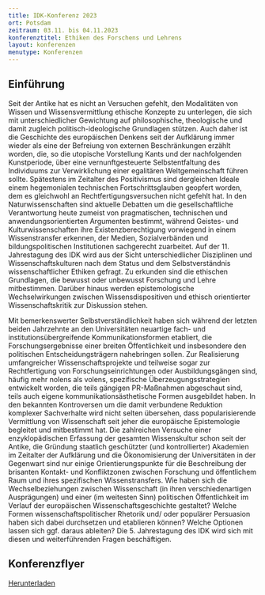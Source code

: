 ```yaml
---
title: IDK-Konferenz 2023
ort: Potsdam
zeitraum: 03.11. bis 04.11.2023
konferenztitel: Ethiken des Forschens und Lehrens
layout: konferenzen
menutype: Konferenzen
---
```


## Einführung
Seit der Antike hat es nicht an Versuchen gefehlt, den Modalitäten von Wissen und
Wissensvermittlung ethische Konzepte zu unterlegen, die sich mit unterschiedlicher
Gewichtung auf philosophische, theologische und damit zugleich politisch-ideologische
Grundlagen stützen. Auch daher ist die Geschichte des europäischen Denkens seit der
Aufklärung immer wieder als eine der Befreiung von externen Beschränkungen erzählt
worden, die, so die utopische Vorstellung Kants und der nachfolgenden Kunstperiode,
über eine vernunftgesteuerte Selbstentfaltung des Individuums zur Verwirklichung
einer egalitären Weltgemeinschaft führen sollte. Spätestens im Zeitalter des Positivismus
sind dergleichen Ideale einem hegemonialen technischen Fortschrittsglauben
geopfert worden, dem es gleichwohl an Rechtfertigungsversuchen nicht gefehlt hat. In
den Naturwissenschaften sind aktuelle Debatten um die gesellschaftliche Verantwortung
heute zumeist von pragmatischen, technischen und anwendungsorientierten
Argumenten bestimmt, während Geistes- und Kulturwissenschaften ihre Existenzberechtigung
vorwiegend in einem Wissenstransfer erkennen, der Medien, Sozialverbänden
und bildungspolitischen Institutionen sachgerecht zuarbeitet.
Auf der 11. Jahrestagung des IDK wird aus der Sicht unterschiedlicher Disziplinen und
Wissenschaftskulturen nach dem Status und dem Selbstverständnis wissenschaftlicher
Ethiken gefragt. Zu erkunden sind die ethischen Grundlagen, die bewusst oder unbewusst
Forschung und Lehre mitbestimmen. Darüber hinaus werden epistemologische
Wechselwirkungen zwischen Wissensdispositiven und ethisch orientierter Wissenschaftskritik
zur Diskussion stehen.

Mit bemerkenswerter Selbstverständlichkeit haben sich während der letzten beiden
Jahrzehnte an den Universitäten neuartige fach- und institutionsübergreifende
Kommunikationsformen etabliert, die Forschungsergebnisse einer breiten Öffentlichkeit
und insbesondere den politischen Entscheidungsträgern nahebringen sollen. Zur
Realisierung umfangreicher Wissenschaftsprojekte und teilweise sogar zur
Rechtfertigung von Forschungseinrichtungen oder Ausbildungsgängen sind, häufig
mehr nolens als volens, spezifische Überzeugungsstrategien entwickelt worden, die teils
gängigen PR-Maßnahmen abgeschaut sind, teils auch eigene kommunikationsästhetische
Formen ausgebildet haben. In den bekannten Kontroversen um die damit
verbundene Reduktion komplexer Sachverhalte wird nicht selten übersehen, dass
popularisierende Vermittlung von Wissenschaft seit jeher die europäische Epistemologie
begleitet und mitbestimmt hat. Die zahlreichen Versuche einer enzyklopädischen
Erfassung der gesamten Wissenskultur schon seit der Antike, die Gründung staatlich
geschützter (und kontrollierter) Akademien im Zeitalter der Aufklärung und die
Ökonomisierung der Universitäten in der Gegenwart sind nur einige Orientierungspunkte
für die Beschreibung der brisanten Kontakt- und Konfliktzonen zwischen
Forschung und öffentlichem Raum und ihres spezifischen Wissenstransfers.
Wie haben sich die Wechselbeziehungen zwischen Wissenschaft (in ihren
verschiedenartigen Ausprägungen) und einer (im weitesten Sinn) politischen Öffentlichkeit
im Verlauf der europäischen Wissenschaftsgeschichte gestaltet? Welche Formen
wissenschaftspolitischer Rhetorik und/ oder populärer Persuasion haben sich dabei
durchsetzen und etablieren können? Welche Optionen lassen sich ggf. daraus ableiten?
Die 5. Jahrestagung des IDK wird sich mit diesen und weiterführenden Fragen
beschäftigen.

## Konferenzflyer

[Herunterladen](/downloads/idk2023konferenz.pdf)

